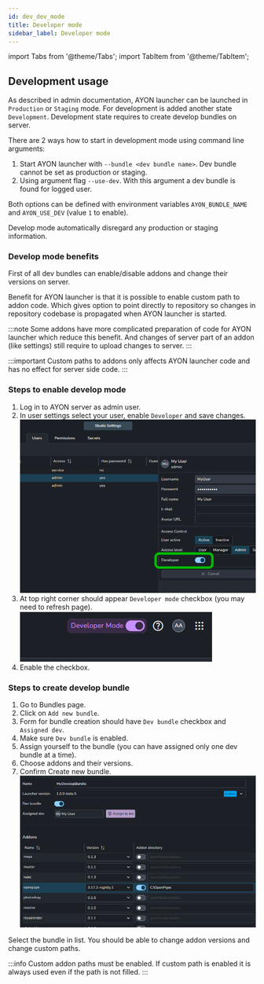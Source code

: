 ```yaml
---
id: dev_dev_mode
title: Developer mode
sidebar_label: Developer mode
---
```


import Tabs from '@theme/Tabs';
import TabItem from '@theme/TabItem';

## Development usage
As described in admin documentation, AYON launcher can be launched in `Production` or `Staging` mode. For development is added another state `Development`. Development state requires to create develop bundles on server.

There are 2 ways how to start in development mode using command line arguments:
1. Start AYON launcher with `--bundle <dev bundle name>`. Dev bundle cannot be set as production or staging.
2. Using argument flag `--use-dev`. With this argument a dev bundle is found for logged user.

Both options can be defined with environment variables `AYON_BUNDLE_NAME` and `AYON_USE_DEV` (value `1` to enable).

Develop mode automatically disregard any production or staging information.

### Develop mode benefits
First of all dev bundles can enable/disable addons and change their versions on server.

Benefit for AYON launcher is that it is possible to enable custom path to addon code. Which gives option to point directly to repository so changes in repository codebase is propagated when AYON launcher is started.

:::note
Some addons have more complicated preparation of code for AYON launcher which reduce this benefit. And changes of server part of an addon (like settings) still require to upload changes to server.
:::

:::important
Custom paths to addons only affects AYON launcher code and has no effect for server side code.
:::

### Steps to enable develop mode
1. Log in to AYON server as admin user.
2. In user settings select your user, enable `Developer` and save changes.
   ![dev_user_settings](assets/ayon_user_developer.png)
3. At top right corner should appear `Developer mode` checkbox (you may need to refresh page).
   ![dev_user_settings](assets/ayon_developer_mode.png)
4. Enable the checkbox.

### Steps to create develop bundle
1. Go to Bundles page.
2. Click on `Add new bundle`.
3. Form for bundle creation should have `Dev bundle` checkbox and `Assigned dev`.
4. Make sure `Dev bundle` is enabled.
5. Assign yourself to the bundle (you can have assigned only one dev bundle at a time).
6. Choose addons and their versions.
7. Confirm Create new bundle.
   ![dev_user_settings](assets/ayon_develop_bundle.png)

Select the bundle in list. You should be able to change addon versions and change custom paths.

:::info
Custom addon paths must be enabled. If custom path is enabled it is always used even if the path is not filled.
:::
